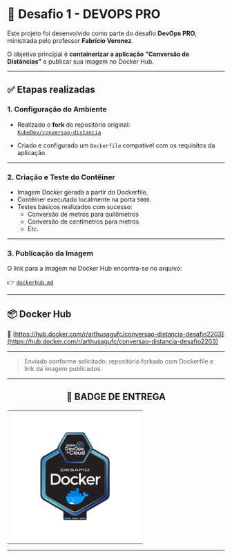 # 🚀 Desafio 1 - DEVOPS PRO

Este projeto foi desenvolvido como parte do desafio **DevOps PRO**, ministrada pelo professor **Fabrício Veronez**.

O objetivo principal é **containerizar a aplicação "Conversão de Distâncias"** e publicar sua imagem no Docker Hub.

---

## ✅ Etapas realizadas

### 1. Configuração do Ambiente

- Realizado o **fork** do repositório original:  
  [`KubeDev/conversao-distancia`](https://github.com/KubeDev/conversao-distancia)

- Criado e configurado um `Dockerfile` compatível com os requisitos da aplicação.

---

### 2. Criação e Teste do Contêiner

- Imagem Docker gerada a partir do Dockerfile.
- Contêiner executado localmente na porta `5000`.
- Testes básicos realizados com sucesso:
  - Conversão de metros para quilômetros
  - Conversão de centímetros para metros
  - Etc.

---

### 3. Publicação da Imagem

O link para a imagem no Docker Hub encontra-se no arquivo:

👉 [`dockerhub.md`](./dockerhub.md)

---

## 📦 Docker Hub

🔗 [https://hub.docker.com/r/arthusagufc/conversao-distancia-desafio2203](https://hub.docker.com/r/arthusagufc/conversao-distancia-desafio2203)

---

> Enviado conforme solicitado: repositório forkado com Dockerfile e link da imagem publicados.

---

<h2 align="center">🏅 BADGE DE ENTREGA </h2>

<table align="center">
  <tr>
    <td align="center">
      <img src="./Desafio%20DevOps%20%26%20Cloud%20-%20Desafio%20Docker%20-%202025-03-20.png" alt="Badge de Conclusão" width="300"/>
    </td>
  </tr>
</table>

---

